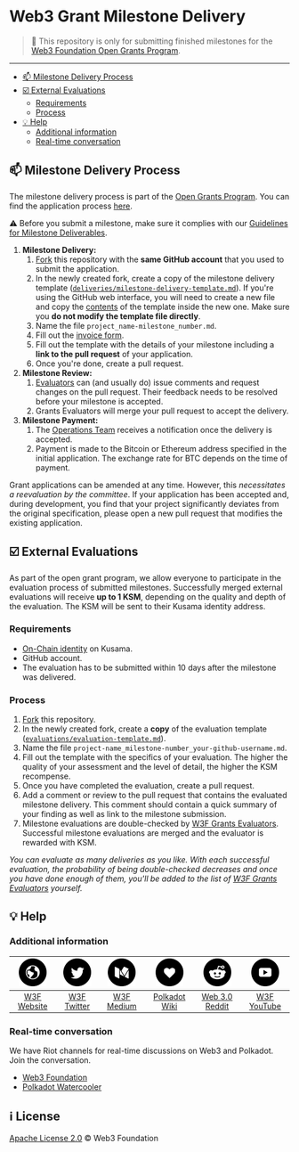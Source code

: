 # Web3 Grant Milestone Delivery <!-- omit in toc -->

> **:loudspeaker:** This repository is only for submitting finished milestones for the [Web3 Foundation Open Grants Program](https://github.com/w3f/Open-Grants-Program).

---

- [:mailbox: Milestone Delivery Process](#mailbox-milestone-delivery-process)
- [:ballot_box_with_check: External Evaluations](#ballot_box_with_check-external-evaluations)
  - [Requirements](#requirements)
  - [Process](#process)
- [:bulb: Help](#bulb-help)
  - [Additional information](#additional-information)
  - [Real-time conversation](#real-time-conversation)

## :mailbox: Milestone Delivery Process

The milestone delivery process is part of the [Open Grants Program](https://github.com/w3f/Open-Grants-Program). You can find the application process [here](https://github.com/w3f/Open-Grants-Program/blob/master/README.md#pencil-process).  

:warning: Before you submit a milestone, make sure it complies with our [Guidelines for Milestone Deliverables](https://github.com/w3f/General-Grants-Program/blob/master/grants/milestone-deliverables-guidelines.md).

1. **Milestone Delivery:**
   1. [Fork](https://github.com/w3f/Grant-Milestone-Delivery/fork) this repository with the **same GitHub account** that you used to submit the application.
   2. In the newly created fork, create a copy of the milestone delivery template ([`deliveries/milestone-delivery-template.md`](deliveries/milestone-delivery-template.md)). If you're using the GitHub web interface, you will need to create a new file and copy the [contents](https://raw.githubusercontent.com/w3f/Grant-Milestone-Delivery/master/deliveries/milestone-delivery-template.md) of the template inside the new one. Make sure you **do not modify the template file directly**.
   3. Name the file `project_name-milestone_number.md`.
   4. Fill out the [invoice form](https://forms.gle/vgQEZzvvFUjCyBiW6).
   5. Fill out the template with the details of your milestone including a **link to the pull request** of your application.
   6. Once you're done, create a pull request.
2. **Milestone Review:**
   1. [Evaluators](https://github.com/w3f/Open-Grants-Program#w3f-grants-evaluators) can (and usually do) issue comments and request changes on the pull request. Their feedback needs to be resolved before your milestone is accepted.
   2. Grants Evaluators will merge your pull request to accept the delivery.
3. **Milestone Payment:**
   1. The [Operations Team](https://github.com/w3f/Open-Grants-Program#w3f-operations-team) receives a notification once the delivery is accepted.
   2. Payment is made to the Bitcoin or Ethereum address specified in the initial application. The exchange rate for BTC depends on the time of payment.

Grant applications can be amended at any time. However, this _necessitates a reevaluation by the committee_. If your application has been accepted and, during development, you find that your project significantly deviates from the original specification, please open a new pull request that modifies the existing application.

## :ballot_box_with_check: External Evaluations

As part of the open grant program, we allow everyone to participate in the evaluation process of submitted milestones. Successfully merged external evaluations will receive **up to 1 KSM**, depending on the quality and depth of the evaluation. The KSM will be sent to their Kusama identity address.

### Requirements

- [On-Chain identity](https://guide.kusama.network/docs/en/mirror-learn-identity) on Kusama.
- GitHub account.
- The evaluation has to be submitted within 10 days after the milestone was delivered.

### Process

1. [Fork](https://github.com/w3f/Grant-Milestone-Delivery/fork) this repository.
2. In the newly created fork, create a **copy** of the evaluation template ([`evaluations/evaluation-template.md`](evaluations/evaluation-template.md)).
3. Name the file `project-name_milestone-number_your-github-username.md`.
4. Fill out the template with the specifics of your evaluation. The higher the quality of your assessment and the level of detail, the higher the KSM recompense.
5. Once you have completed the evaluation, create a pull request.
6. Add a comment or review to the pull request that contains the evaluated milestone delivery. This comment should contain a quick summary of your finding as well as link to the milestone submission.
7. Milestone evaluations are double-checked by [W3F Grants Evaluators](https://github.com/w3f/Open-Grants-Program#w3f-grants-evaluators). Successful milestone evaluations are merged and the evaluator is rewarded with KSM.

*You can evaluate as many deliveries as you like. With each successful evaluation, the probability of being double-checked decreases and once you have done enough of them, you'll be added to the list of [W3F Grants Evaluators](https://github.com/w3f/Open-Grants-Program#w3f-grants-evaluators) yourself.*

## :bulb: Help

### Additional information

| <img src="src/web.png?s=50" width="50"> | <img src="src/twitter.png?s=50" width="50"> | <img src="src/medium.png?s=50" width="50"> | <img src="src/like.png?s=50" width="50"> | <img src="src/reddit.png?s=50" width="50"> | <img src="src/youtube-play.png?s=50" width="50"> |
| :-: | :-: | :-: | :-: | :-: | :-: |
| [W3F Website](https://web3.foundation) | [W3F Twitter](https://twitter.com/web3foundation) | [W3F Medium](https://medium.com/web3foundation) | [Polkadot Wiki](https://wiki.polkadot.network/en/) | [Web 3.0 Reddit](https://www.reddit.com/r/web3) | [W3F YouTube](https://www.youtube.com/channel/UClnw_bcNg4CAzF772qEtq4g) |

### Real-time conversation

We have Riot channels for real-time discussions on Web3 and Polkadot. Join the conversation.

- [Web3 Foundation](https://app.element.io/#/room/#w3f:matrix.org)
- [Polkadot Watercooler](https://app.element.io/#/room/#polkadot-watercooler:web3.foundation)

## :information_source: License <!-- omit in toc -->

[Apache License 2.0](LICENSE) © Web3 Foundation
